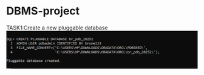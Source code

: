 # DBMS-project

TASK1:Create a new pluggable database
![image alt](https://github.com/bruno123-code/DBMS-project/blob/main/creation%20of%201st%20pdb.PNG?raw=true)
